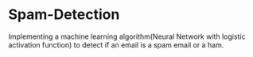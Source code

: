 # Spam-Detection
Implementing a machine learning algorithm(Neural Network with logistic activation function)  to detect if an email is a spam email or a ham.
